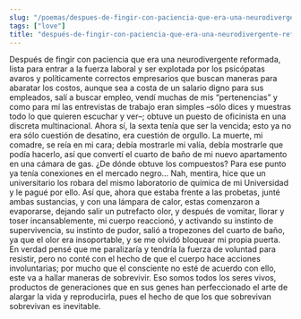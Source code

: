 ```yaml
---
slug: "/poemas/despues-de-fingir-con-paciencia-que-era-una-neurodivergente-reformada"
tags: ["love"]
title: "después-de-fingir-con-paciencia-que-era-una-neurodivergente-reformada"
---
```

Después de fingir con paciencia que era una neurodivergente reformada, lista para entrar a la fuerza laboral y ser explotada por los psicópatas avaros y políticamente correctos empresarios que buscan maneras para abaratar los costos, aunque sea a costa de un salario digno para sus empleados, salí a buscar empleo, vendí muchas de mis “pertenencias” y como para mí las entrevistas de trabajo eran simples –sólo dices y muestras todo lo que quieren escuchar y ver–; obtuve un puesto de oficinista en una discreta multinacional. Ahora sí, la sexta tenía que ser la vencida; esto ya no era sólo cuestión de desatino, era cuestión de orgullo. La muerte, mi comadre, se reía en mi cara; debía mostrarle mi valía, debía mostrarle que podía hacerlo, así que convertí el cuarto de baño de mi nuevo apartamento en una cámara de gas. ¿De dónde obtuve los compuestos? Para ese punto ya tenía conexiones en el mercado negro… Nah, mentira, hice que un universitario los robara del mismo laboratorio de química de mi Universidad y le pagué por ello. Así que, ahora que estaba frente a las probetas, junté ambas sustancias, y con una lámpara de calor, estas comenzaron a evaporarse, dejando salir un putrefacto olor, y después de vomitar, llorar y toser incansablemente, mi cuerpo reaccionó, y activando su instinto de supervivencia, su instinto de pudor, salió a tropezones del cuarto de baño, ya que el olor era insoportable, y se me olvidó bloquear mi propia puerta. En verdad pensé que me paralizaría y tendría la fuerza de voluntad para resistir, pero no conté con el hecho de que el cuerpo hace acciones involuntarias; por mucho que el consciente no esté de acuerdo con ello, este va a hallar maneras de sobrevivir. Eso somos todos los seres vivos, productos de generaciones que en sus genes han perfeccionado el arte de alargar la vida y reproducirla, pues el hecho de que los que sobrevivan sobrevivan es inevitable.